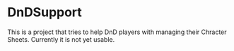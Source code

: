 # DnDSupport
 This is a project that tries to help DnD players with managing their Chracter Sheets.
 Currently it is not yet usable.
